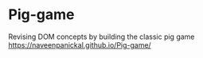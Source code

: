 # Pig-game
Revising DOM concepts by building the classic pig game
https://naveenpanickal.github.io/Pig-game/
